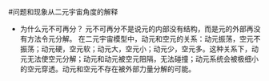 #问题和现象从二元宇宙角度的解释
* 为什么元不可再分？
元不可再分不是说元的内部没有结构，而是元的外部再没有方法令元分解。
在二元宇宙模型中，动元和空元的关系：动元振荡，空元不振荡；动元硬，空元软；动元大，空元小；动元少，空元多。这种关系下，动元无法使空元分解；动元和动元被空元阻隔，无法碰撞；动元系统会被极细小的空元穿透。动元和空元不存在被外部力量分解的可能。
